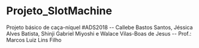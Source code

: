 # Projeto_SlotMachine
 Projeto básico de caça-níquel #ADS2018 -- Callebe Bastos Santos, Jéssica Alves Batista, Shinji Gabriel Miyoshi e Walace Vilas-Boas de Jesus -- Prof.: Marcos Luiz Lins Filho
